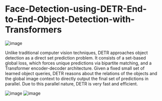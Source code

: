 # Face-Detection-using-DETR-End-to-End-Object-Detection-with-Transformers


 ![image](https://user-images.githubusercontent.com/56552010/120249528-e4333e80-c283-11eb-9982-d84adcce35d9.png)


Unlike traditional computer vision techniques, DETR approaches object detection as a direct set prediction problem. It consists of a set-based global loss, which forces unique predictions via bipartite matching, and a Transformer encoder-decoder architecture. Given a fixed small set of learned object queries, DETR reasons about the relations of the objects and the global image context to directly output the final set of predictions in parallel. Due to this parallel nature, DETR is very fast and efficient.



![image](https://user-images.githubusercontent.com/56552010/120249555-fe6d1c80-c283-11eb-91d1-1096bb6748cf.png)
![image](https://user-images.githubusercontent.com/56552010/120249559-0200a380-c284-11eb-845c-61b233c8f90a.png)
